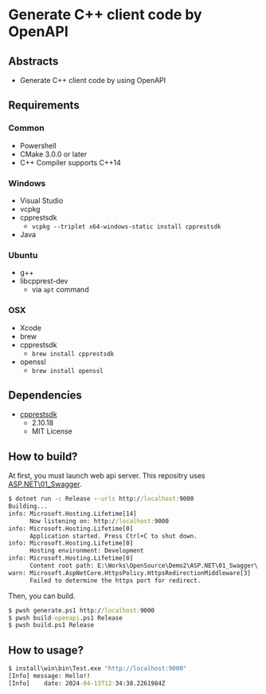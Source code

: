 # Generate C++ client code by OpenAPI

## Abstracts

* Generate C++ client code by using OpenAPI

## Requirements

### Common

* Powershell
* CMake 3.0.0 or later
* C++ Compiler supports C++14

### Windows

* Visual Studio
* vcpkg
* cpprestsdk
  * `vcpkg --triplet x64-windows-static install cpprestsdk`
* Java

### Ubuntu

* g++
* libcpprest-dev
  * via `apt` command

### OSX

* Xcode
* brew
* cpprestsdk
  * `brew install cpprestsdk`
* openssl
  * `brew install openssl`

## Dependencies

* [cpprestsdk](https://github.com/microsoft/cpprestsdk)
  * 2.10.18
  * MIT License

## How to build?

At first, you must launch web api server.
This repositry uses [ASP.NET\01_Swagger](../../../ASP.NET\01_Swagger).

````bat
$ dotnet run -c Release --urls http://localhost:9000
Building...
info: Microsoft.Hosting.Lifetime[14]
      Now listening on: http://localhost:9000
info: Microsoft.Hosting.Lifetime[0]
      Application started. Press Ctrl+C to shut down.
info: Microsoft.Hosting.Lifetime[0]
      Hosting environment: Development
info: Microsoft.Hosting.Lifetime[0]
      Content root path: E:\Works\OpenSource\Demo2\ASP.NET\01_Swagger\
warn: Microsoft.AspNetCore.HttpsPolicy.HttpsRedirectionMiddleware[3]
      Failed to determine the https port for redirect.
````

Then, you can build.

````bat
$ pwsh generate.ps1 http://localhost:9000
$ pwsh build-openapi.ps1 Release
$ pwsh build.ps1 Release
````

## How to usage?

````bat
$ install\win\bin\Test.exe "http://localhost:9000"
[Info] message: Hello!!
[Info]    date: 2024-04-13T12:34:38.2261984Z
````